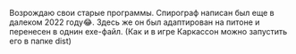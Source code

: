 Возрождаю свои старые программы. Спирограф написан был еще в далеком 2022 году😂. Здесь же он был адаптирован на питоне и перенесен в однин exe-файл. (Как и в игре Каркассон можно запустить его в папке dist)
